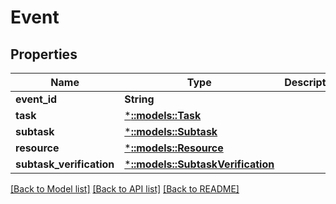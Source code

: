 # Event

## Properties
Name | Type | Description | Notes
------------ | ------------- | ------------- | -------------
**event_id** | **String** |  | 
**task** | [***::models::Task**](Task.md) |  | [optional] 
**subtask** | [***::models::Subtask**](Subtask.md) |  | [optional] 
**resource** | [***::models::Resource**](Resource.md) |  | [optional] 
**subtask_verification** | [***::models::SubtaskVerification**](SubtaskVerification.md) |  | [optional] 

[[Back to Model list]](../README.md#documentation-for-models) [[Back to API list]](../README.md#documentation-for-api-endpoints) [[Back to README]](../README.md)


